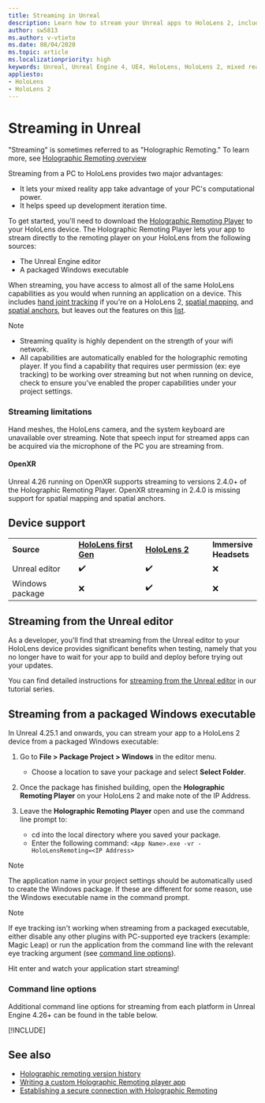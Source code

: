 ```yaml
---
title: Streaming in Unreal
description: Learn how to stream your Unreal apps to HoloLens 2, including streaming limitations and command line options.
author: sw5813
ms.author: v-vtieto
ms.date: 08/04/2020
ms.topic: article
ms.localizationpriority: high
keywords: Unreal, Unreal Engine 4, UE4, HoloLens, HoloLens 2, mixed reality, streaming, PC, holographic app remoting, holographic remoting player, documentation, mixed reality headset, windows mixed reality headset, virtual reality headset
appliesto:
- HoloLens 
- HoloLens 2
---
```


# Streaming in Unreal

"Streaming" is sometimes referred to as "Holographic Remoting." To learn more, see [Holographic Remoting overview](../advanced-concepts/holographic-remoting-overview.md)

Streaming from a PC to HoloLens provides two major advantages: 
* It lets your mixed reality app take advantage of your PC's computational power. 
* It helps speed up development iteration time. 

To get started, you'll need to download the [Holographic Remoting Player](../advanced-concepts/holographic-remoting-player.md) to your HoloLens device. The Holographic Remoting Player lets your app to stream  directly to the remoting player on your HoloLens from the following sources:

* The Unreal Engine editor
* A packaged Windows executable 

When streaming, you have access to almost all of the same HoloLens capabilities as you would when running an application on a device. This includes [hand joint tracking](unreal-hand-tracking.md) if you're on a HoloLens 2, [spatial mapping](unreal-spatial-mapping.md), and [spatial anchors](unreal-spatial-anchors.md), but leaves out the features on this [list](../advanced-concepts/holographic-remoting-troubleshooting.md). 

> [!NOTE]
> * Streaming quality is highly dependent on the strength of your wifi network.
> * All capabilities are automatically enabled for the holographic remoting player. If you find a capability that requires user permission (ex: eye tracking) to be working over streaming but not when running on device, check to ensure you've enabled the proper capabilities under your project settings.

### Streaming limitations

Hand meshes, the HoloLens camera, and the system keyboard are unavailable over streaming. Note that speech input for streamed apps can be acquired via the microphone of the PC you are streaming from.

#### OpenXR

Unreal 4.26 running on OpenXR supports streaming to versions 2.4.0+ of the Holographic Remoting Player. OpenXR streaming in 2.4.0 is missing support for spatial mapping and spatial anchors. 

## Device support

<table>
    <colgroup>
    <col width="33%" />
    <col width="33%" />
    <col width="33%" />
    </colgroup>
    <tr>
        <td><strong>Source</strong></td>
        <td><a href="/hololens/hololens1-hardware"><strong>HoloLens first Gen</strong></a></td>
        <td><a href="/hololens/hardware"><strong>HoloLens 2</strong></a></td>
        <td><strong>Immersive Headsets</strong></td>
    </tr>
     <tr>
        <td>Unreal editor</td>
        <td>✔️</td>
        <td>✔️</td>
        <td>❌</td>
    </tr>
    <tr>
        <td>Windows package</td>
        <td>❌</td>
        <td>✔️</td>
        <td>❌</td>
    </tr>

</table>

## Streaming from the Unreal editor

As a developer, you'll find that streaming from the Unreal editor to your HoloLens device provides significant benefits when testing, namely that you no longer have to wait for your app to build and deploy before trying out your updates.

You can find detailed instructions for [streaming from the Unreal editor](tutorials/unreal-uxt-ch6.md#device-only-streaming) in our tutorial series.

## Streaming from a packaged Windows executable

In Unreal 4.25.1 and onwards, you can stream your app to a HoloLens 2 device from a packaged Windows executable: 

1. Go to **File > Package Project > Windows** in the editor menu. 
    * Choose a location to save your package and select **Select Folder**.

2. Once the package has finished building, open the **Holographic Remoting Player** on your HoloLens 2 and make note of the IP Address. 
3. Leave the **Holographic Remoting Player** open and use the command line prompt to: 
    * cd into the local directory where you saved your package.
    * Enter the following command: `<App Name>.exe -vr -HoloLensRemoting=<IP Address>`

> [!NOTE]
> The application name in your project settings should be automatically used to create the Windows package. If these are different for some reason, use the Windows executable name in the command prompt.

> [!NOTE]
> If eye tracking isn't working when streaming from a packaged executable, either disable any other plugins with PC-supported eye trackers (example: Magic Leap) or run the application from the command line with the relevant eye tracking argument (see [command line options](https://docs.microsoft.com/windows/mixed-reality/develop/unreal/unreal-streaming?tabs=wmr#command-line-options)).

Hit enter and watch your application start streaming!

### Command line options

Additional command line options for streaming from each platform in Unreal Engine 4.26+ can be found in the table below. 

[!INCLUDE[](includes/tabs-streaming-args.md)]

## See also

* [Holographic remoting version history](../advanced-concepts/holographic-remoting-version-history.md)
* [Writing a custom Holographic Remoting player app](../advanced-concepts/holographic-remoting-create-player.md)
* [Establishing a secure connection with Holographic Remoting](../advanced-concepts/holographic-remoting-secure-connection.md)
